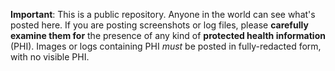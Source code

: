 
**Important**: This is a public repository. Anyone in the world can see what's posted here. If you are posting screenshots or log files, please **carefully examine them for** the presence of any kind of **protected health information** (PHI). Images or logs containing PHI _must_ be posted in fully-redacted form, with no visible PHI.

